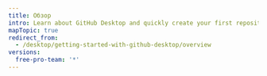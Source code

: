 ```yaml
---
title: Обзор
intro: Learn about GitHub Desktop and quickly create your first repository.
mapTopic: true
redirect_from:
  - /desktop/getting-started-with-github-desktop/overview
versions:
  free-pro-team: '*'
---
```



